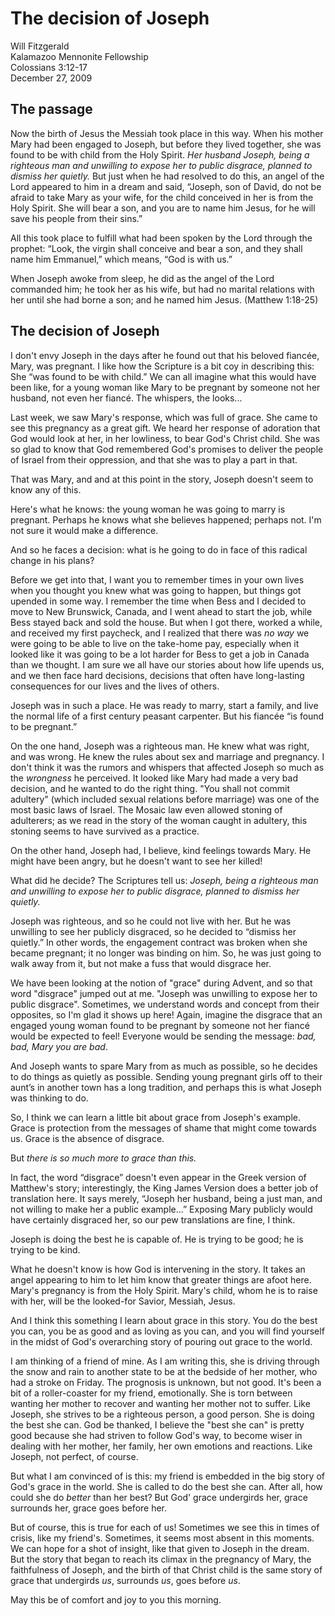 # The decision of Joseph
Will Fitzgerald  
Kalamazoo Mennonite Fellowship  
Colossians 3:12-17  
December 27, 2009

## The passage

Now the birth of Jesus the Messiah took place in this way. When his mother Mary had been engaged to Joseph, but before they lived together, she was found to be with child from the Holy Spirit. *Her husband Joseph, being a righteous man and unwilling to expose her to public disgrace, planned to dismiss her quietly.* But just when he had resolved to do this, an angel of the Lord appeared to him in a dream and said, “Joseph, son of David, do not be afraid to take Mary as your wife, for the child conceived in her is from the Holy Spirit. She will bear a son, and you are to name him Jesus, for he will save his people from their sins.”

All this took place to fulfill what had been spoken by the Lord through the prophet: “Look, the virgin shall conceive and bear a son, and they shall name him Emmanuel,” which means, “God is with us.”

When Joseph awoke from sleep, he did as the angel of the Lord commanded him; he took her as his wife, but had no marital relations with her until she had borne a son; and he named him Jesus. (Matthew 1:18-25)

## The decision of Joseph

I don't envy Joseph in the days after he found out that his beloved fiancée, Mary, was pregnant. I like how the Scripture is a bit coy in describing this: She “was found to be with child.” We can all imagine what this would have been like, for a young woman like Mary to be pregnant by someone not her husband, not even her fiancé. The whispers, the looks...

Last week, we saw Mary's response, which was full of grace. She came to see this pregnancy as a great gift. We heard her response of adoration that God would look at her, in her lowliness, to bear God's Christ child. She was so glad to know that God remembered God's promises to deliver the people of Israel from their oppression, and that she was to play a part in that.

That was Mary, and and at this point in the story, Joseph doesn't seem to know any of this.

Here's what he knows: the young woman he was going to marry is pregnant. Perhaps he knows what she believes happened; perhaps not. I'm not sure it would make a difference.

And so he faces a decision: what is he going to do in face of this radical change in his plans?

Before we get into that, I want you to remember times in your own lives when you thought you knew what was going to happen, but things got upended in some way. I remember the time when Bess and I decided to move to New Brunswick, Canada, and I went ahead to start the job, while Bess stayed back and sold the house. But when I got there, worked a while, and received my first paycheck, and I realized that there was *no way* we were going to be able to live on the take-home pay, especially when it looked like it was going to be a lot harder for Bess to get a job in Canada than we thought. I am sure we all have our stories about how life upends us, and we then face hard decisions, decisions that often have long-lasting consequences for our lives and the lives of others.

Joseph was in such a place. He was ready to marry, start a family, and live the normal life of a first century peasant carpenter. But his fiancée “is found to be pregnant.”

On the one hand, Joseph was a righteous man. He knew what was right, and was wrong. He knew the rules about sex and marriage and pregnancy. I don't think it was the rumors and whispers that affected Joseph so much as the *wrongness* he perceived. It looked like Mary had made a very bad decision, and he wanted to do the right thing. "You shall not commit adultery" (which included sexual relations before marriage) was one of the most basic laws of Israel. The Mosaic law even allowed stoning of adulterers; as we read in the story of the woman caught in adultery, this stoning seems to have survived as a practice.

On the other hand, Joseph had, I believe, kind feelings towards Mary. He might have been angry, but he doesn't want to see her killed!

What did he decide? The Scriptures tell us: *Joseph, being a righteous man and unwilling to expose her to public disgrace, planned to dismiss her quietly.*

Joseph was righteous, and so he could not live with her. But he was unwilling to see her publicly disgraced, so he decided to “dismiss her quietly.” In other words, the engagement contract was broken when she became pregnant; it no longer was binding on him. So, he was just going to walk away from it, but not make a fuss that would disgrace her.

We have been looking at the notion of "grace" during Advent, and so that word "disgrace" jumped out at me. "Joseph was unwilling to expose her to public disgrace". Sometimes, we understand words and concept from their opposites, so I'm glad it shows up here! Again, imagine the disgrace that an engaged young woman found to be pregnant by someone not her fiancé would be expected to feel! Everyone would be sending the message: *bad, bad, Mary you are bad*.

And Joseph wants to spare Mary from as much as possible, so he decides to do things as quietly as possible. Sending young pregnant girls off to their aunt’s in another town has a long tradition, and perhaps this is what Joseph was thinking to do.

So, I think we can learn a little bit about grace from Joseph's example. Grace is protection from the messages of shame that might come towards us. Grace is the absence of disgrace.

But *there is so much more to grace than this.*

In fact, the word “disgrace” doesn't even appear in the Greek version of Matthew's story; interestingly, the King James Version does a better job of translation here. It says merely, “Joseph her husband, being a just man, and not willing to make her a public example...” Exposing Mary publicly would have certainly disgraced her, so our pew translations are fine, I think.

Joseph is doing the best he is capable of. He is trying to be good; he is trying to be kind.

What he doesn't know is how God is intervening in the story. It takes an angel appearing to him to let him know that greater things are afoot here. Mary's pregnancy is from the Holy Spirit. Mary's child, whom he is to raise with her, will be the looked-for Savior, Messiah, Jesus.

And I think this something I learn about grace in this story. You do the best you can, you be as good and as loving as you can, and you will find yourself in the midst of God's overarching story of pouring out grace to the world.

I am thinking of a friend of mine. As I am writing this, she is driving through the snow and rain to another state to be at the bedside of her mother, who had a stroke on Friday. The prognosis is unknown, but not good. It's been a bit of a roller-coaster for my friend, emotionally. She is torn between wanting her mother to recover and wanting her mother not to suffer. Like Joseph, she strives to be a righteous person, a good person. She is doing the best she can. God be thanked, I believe the "best she can" is pretty good because she had striven to follow God's way, to become wiser in dealing with her mother, her family, her own emotions and reactions. Like Joseph, not perfect, of course.

But what I am convinced of is this: my friend is embedded in the big story of God's grace in the world. She is called to do the best she can. After all, how could she do *better* than her best? But God' grace undergirds her, grace surrounds her, grace goes before her.

But of course, this is true for each of us! Sometimes we see this in times of crisis, like my friend's. Sometimes, it seems most absent in this moments. We can hope for a shot of insight, like that given to Joseph in the dream. But the story that began to reach its climax in the pregnancy of Mary, the faithfulness of Joseph, and the birth of that Christ child is the same story of grace that undergirds *us*, surrounds *us*, goes before *us*.

May this be of comfort and joy to you this morning.
